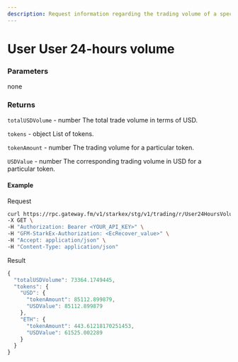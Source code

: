 ```yaml
---
description: Request information regarding the trading volume of a specific address for the last 24 hours. The request returns the overall trading volume details for all tokens in USD as well as the trading volume per token. Results are cached for 2 minutes.
---
```


# User User 24-hours volume

### **Parameters**

none

### **Returns**

`totalUSDVolume` - number
The total trade volume in terms of USD.

`tokens` - object
List of tokens.

`tokenAmount` - number
The trading volume for a particular token.

`USDValue` - number
The corresponding trading volume in USD for a particular token.


#### **Example**

Request

```bash
curl https://rpc.gateway.fm/v1/starkex/stg/v1/trading/r/User24HoursVolume \
-X GET \
-H "Authorization: Bearer <YOUR_API_KEY>" \
-H "GFM-StarkEx-Authorization: <EcRecover_value>" \
-H "Accept: application/json" \
-H "Content-Type: application/json"
```


Result

```javascript
{
  "totalUSDVolume": 73364.1749445,
  "tokens": {
    "USD": {
      "tokenAmount": 85112.899879,
      "USDValue": 85112.899879
    },
    "ETH": {
      "tokenAmount": 443.61218170251453,
      "USDValue": 61525.002289
    }
  }
}
```